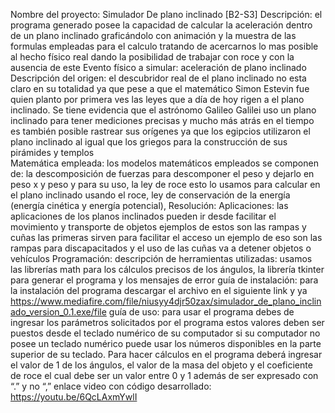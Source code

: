 Nombre del proyecto: Simulador De plano inclinado [B2-S3]
Descripción: el programa generado posee la capacidad de calcular la aceleración dentro de un plano inclinado graficándolo con animación y la muestra de las formulas empleadas para el calculo tratando de acercarnos lo mas posible al hecho físico real dando la posibilidad de trabajar con roce y con la ausencia de este
Evento físico a simular: aceleración de plano inclinado
Descripción del origen: el descubridor real de el plano inclinado no esta claro en su totalidad ya que pese a que el matemático Simon Estevin fue quien planto por primera ves las leyes que a día de hoy rigen a el plano inclinado. Se tiene evidencia que el astrónomo Galileo Galilei uso un plano inclinado para tener mediciones precisas y mucho más atrás en el tiempo es también posible rastrear sus orígenes ya que los egipcios utilizaron el plano inclinado al igual que los griegos para la construcción de sus pirámides y templos  
Matemática empleada: los modelos matemáticos empleados se componen de:  la descomposición de fuerzas para descomponer el peso y dejarlo en peso x y peso y para su uso, la ley de roce esto lo usamos para calcular en el plano inclinado usando el roce, ley de conservación de la energía (energía cinética y energía potencial), 
Resolución:
Aplicaciones: las aplicaciones de los planos inclinados pueden ir desde facilitar el movimiento y transporte de objetos ejemplos de estos son las rampas y cuñas las primeras sirven para facilitar el acceso un ejemplo de eso son las rampas para discapacitados y el uso de las cuñas va a detener objetos o vehículos 
Programación:
descripción de herramientas utilizadas: usamos las librerías math para los cálculos precisos de los ángulos, la librería tkinter para generar el programa y los mensajes de error
guía de instalación: para la instalación del programa descargar el archivo en el siguiente link y ya https://www.mediafire.com/file/niusyy4djr50zax/simulador_de_plano_inclinado_version_0.1.exe/file
guía de uso: para usar el programa debes de ingresar los parámetros solicitados por el programa estos valores deben ser puestos desde el teclado numérico de su computador si su computador no posee un teclado numérico puede usar los números disponibles en la parte superior de su teclado. Para hacer cálculos en el programa deberá ingresar el valor de 1 de los ángulos, el valor de la masa del objeto y el coeficiente de roce el cual debe ser un valor entre 0 y 1 además de ser expresado con “.” y no “,” 
enlace video con código desarrollado: https://youtu.be/6QcLAxmYwlI
